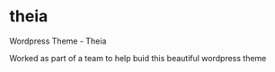 # theia
Wordpress Theme - Theia

Worked as part of a team to help buid this beautiful wordpress theme 

